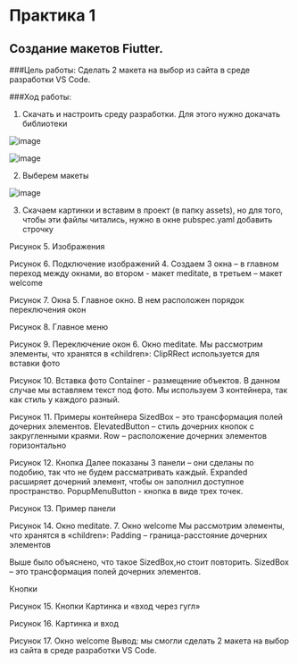 # Практика 1

## Создание макетов Fiutter.

###Цель работы:
Сделать 2 макета на выбор из сайта в среде разработки VS Code. 

###Ход работы:
1.	Скачать и настроить среду разработки. Для этого нужно докачать библиотеки

![image](https://user-images.githubusercontent.com/101336794/203960475-ca6eb670-ea2f-4aea-8bc0-271f430f7d90.png)

![image](https://user-images.githubusercontent.com/101336794/203960514-88eaef0d-a937-4a32-b31b-ad997395ffe6.png)

2.	Выберем макеты

![image](https://user-images.githubusercontent.com/101336794/203960325-5d032535-f938-4c38-ace9-4fc562f879ac.png)


3.	Скачаем картинки и вставим в проект (в папку assets), но для того, чтобы эти файлы читались, нужно в окне pubspec.yaml добавить строчку
 
Рисунок 5. Изображения
 
Рисунок 6. Подключение изображений
4.	Создаем 3 окна – в главном переход между окнами, во втором - макет meditate, в третьем – макет welcome
 
Рисунок 7. Окна
5.	Главное окно. В нем расположен порядок переключения окон
 
Рисунок 8. Главное меню
 
Рисунок 9. Переключение окон
6.	Окно meditate.
Мы рассмотрим элементы, что хранятся в «children»: 
ClipRRect используется для вставки фото 
 
Рисунок 10. Вставка фото
Container - размещение объектов. В данном случае мы вставляем текст под фото. Мы используем 3 контейнера, так как стиль у каждого разный.
 
Рисунок 11. Примеры контейнера
SizedBox – это трансформация полей дочерних элементов. ElevatedButton – стиль дочерних кнопок с закругленными краями. Row – расположение дочерних элементов горизонтально
 
Рисунок 12. Кнопка
Далее показаны 3 панели – они сделаны по подобию, так что не будем рассматривать каждый. Expanded расширяет дочерний элемент, чтобы он заполнил доступное пространство. PopupMenuButton  - кнопка в виде трех точек. 
 
Рисунок 13. Пример панели
 
Рисунок 14. Окно meditate.
7.	Окно welcome
Мы рассмотрим элементы, что хранятся в «children»:
Padding – граница-расстояние дочерних элементов
 
Выше было объяснено, что такое SizedBox,но стоит повторить. SizedBox – это трансформация полей дочерних элементов.
 
Кнопки
 
Рисунок 15. Кнопки
Картинка и «вход через гугл»
 
Рисунок 16. Картинка и вход
 
Рисунок 17. Окно welcome
Вывод: мы смогли сделать 2 макета на выбор из сайта в среде разработки VS Code. 
